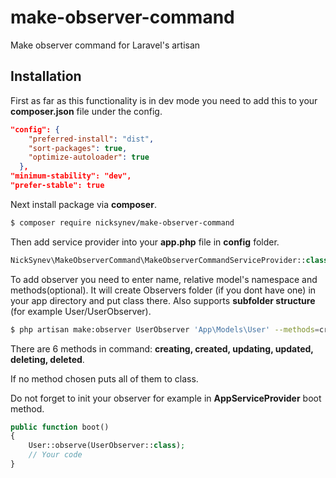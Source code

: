 # make-observer-command
Make observer command for Laravel's artisan
## Installation
First as far as this functionality is in dev mode you need to add this to your **composer.json** file under the config.
```json
"config": {
    "preferred-install": "dist",
    "sort-packages": true,
    "optimize-autoloader": true
  },
"minimum-stability": "dev",
"prefer-stable": true
```
Next install package via **composer**.

```bash
$ composer require nicksynev/make-observer-command
```
Then add service provider into your **app.php** file in **config** folder.
```php
NickSynev\MakeObserverCommand\MakeObserverCommandServiceProvider::class,
```
To add observer you need to enter name, relative model's namespace and methods(optional). It will create Observers folder (if you dont have one) in your app directory and put class there. Also supports **subfolder structure** (for example User/UserObserver).
```bash
$ php artisan make:observer UserObserver 'App\Models\User' --methods=created,updated
```
There are 6 methods in command: **creating, created, updating, updated, deleting, deleted**.

If no method chosen puts all of them to class.

Do not forget to init your observer for example in **AppServiceProvider** boot method.

```php
public function boot()
{
    User::observe(UserObserver::class);
    // Your code
}
```
